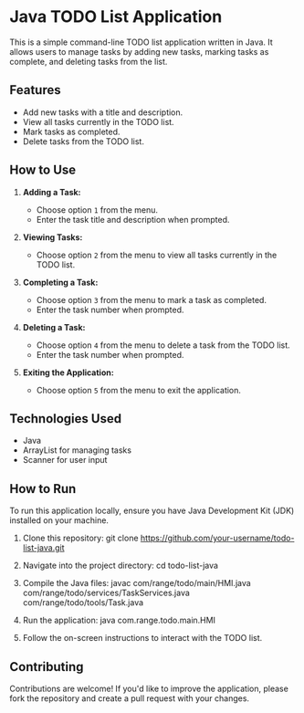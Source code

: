 # Java TODO List Application

This is a simple command-line TODO list application written in Java. It allows users to manage tasks by adding new tasks, marking tasks as complete, and deleting tasks from the list.

## Features

- Add new tasks with a title and description.
- View all tasks currently in the TODO list.
- Mark tasks as completed.
- Delete tasks from the TODO list.

## How to Use

1. **Adding a Task:**
   - Choose option `1` from the menu.
   - Enter the task title and description when prompted.

2. **Viewing Tasks:**
   - Choose option `2` from the menu to view all tasks currently in the TODO list.

3. **Completing a Task:**
   - Choose option `3` from the menu to mark a task as completed.
   - Enter the task number when prompted.

4. **Deleting a Task:**
   - Choose option `4` from the menu to delete a task from the TODO list.
   - Enter the task number when prompted.

5. **Exiting the Application:**
   - Choose option `5` from the menu to exit the application.

## Technologies Used

- Java
- ArrayList for managing tasks
- Scanner for user input

## How to Run

To run this application locally, ensure you have Java Development Kit (JDK) installed on your machine.

1. Clone this repository:
git clone https://github.com/your-username/todo-list-java.git

2. Navigate into the project directory:
cd todo-list-java


3. Compile the Java files:
javac com/range/todo/main/HMI.java com/range/todo/services/TaskServices.java com/range/todo/tools/Task.java


4. Run the application:
java com.range.todo.main.HMI


5. Follow the on-screen instructions to interact with the TODO list.

## Contributing

Contributions are welcome! If you'd like to improve the application, please fork the repository and create a pull request with your changes.


